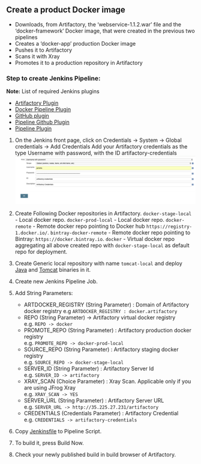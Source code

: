 ## Create a product Docker image
* Downloads, from Artifactory, the ‘webservice-1.1.2.war’ file and the ‘docker-framework’ Docker
 image, that were created in the previous two pipelines
* Creates a ‘docker-app’ production Docker image
* Pushes it to Artifactory
* Scans it with Xray
* Promotes it to a production repository in Artifactory

### Step to create Jenkins Pipeline:
<b>Note:</b> List of required Jenkins plugins
*   [Artifactory Plugin](https://wiki.jenkins.io/display/JENKINS/Artifactory+Plugin)   
*   [Docker Pipeline Plugin](https://wiki.jenkins.io/display/JENKINS/Docker+Pipeline+Plugin)   
*   [GitHub plugin](https://plugins.jenkins.io/git)   
*   [Pipeline Github Plugin](https://wiki.jenkins.io/display/JENKINS/Pipeline+Github+Plugin)   
*   [Pipeline Plugin](https://wiki.jenkins.io/display/JENKINS/Pipeline+Plugin)   

1.  On the Jenkins front page, click on Credentials -> System -> Global credentials -> Add Credentials
    Add your Artifactory credentials as the type Username with password, with the ID artifactory-credentials 
    ![Add_Artifactory_Credentials](../images/Add_Credentials.png)

2.  Create Following Docker repositories in Artifactory.
    `docker-stage-local` - Local docker repo.
    `docker-prod-local` - Local docker repo.
    `docker-remote`     - Remote docker repo pointing to Docker hub `https://registry-1.docker.io/`.
    `bintray-docker-remote` - Remote docker repo pointing to Bintray: `https://docker.bintray.io`. 
    `docker` - Virtual docker repo aggregating all above created repo with `docker-stage-local` as default repo for deployment.

3.  Create Generic local repository with name `tomcat-local` and deploy [Java](http://www.oracle.com/technetwork/java/javase/downloads/jdk8-downloads-2133151.html) and [Tomcat](https://archive.apache.org/dist/tomcat/tomcat-8/v8.0.32/bin/apache-tomcat-8.0.32.tar.gz) binaries in it. 

4.  Create new Jenkins Pipeline Job.

5.  Add String Parameters:
    *   ARTDOCKER_REGISTRY (String Parameter) : Domain of Artifactory docker registry 
		e.g `ARTDOCKER_REGISTRY : docker.artifactory`
    *   REPO (String Parameter) -> Artifactory virtual docker registry<Br>
		e.g.  `REPO -> docker`
    *   PROMOTE_REPO (String Parameter) : Artifactory production docker registry<Br>
	    e.g. `PROMOTE_REPO -> docker-prod-local`
    *   SOURCE_REPO (String Parameter) : Artifactory staging docker registry<Br>
    	e.g. `SOURCE_REPO -> docker-stage-local`
    *   SERVER_ID (String Parameter) : Artifactory Server Id<Br>
    	e.g. `SERVER_ID -> artifactory`
    *   XRAY_SCAN (Choice Parameter) : Xray Scan. Applicable only if you are using JFrog Xray<Br>
        e.g. `XRAY_SCAN -> YES`
    *   SERVER_URL (String Parameter) : Artifactory Server URL<Br>
        e.g. `SERVER_URL -> http://35.225.27.231/artifactory`
    *   CREDENTIALS (Credentials Parameter) : Artifactory Credential<Br>
        e.g. `CREDENTIALS -> artifactory-credentials`
    	
6.  Copy [Jenkinsfile](Jenkinsfile) to Pipeline Script.

7.  To build it, press Build Now.

8.  Check your newly published build in build browser of Artifactory.

